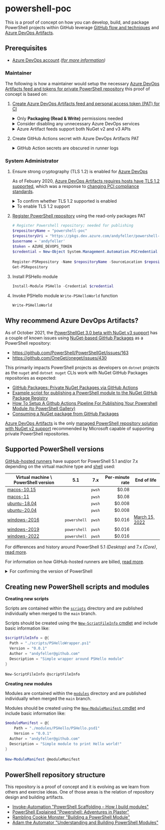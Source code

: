 # powershell-poc

This is a proof of concept on how you can develop, build, and package PowerShell projects within GitHub leverage [GitHub flow and techniques][github-services-workflow-guide] and [Azure DevOps Artifacts][azure-devops-artifacts].

## Prerequisites

- [Azure DevOps account][azure-devops]  _([for more information](#why-recommend-azure-devops-artifacts))_

### Maintainer

The following is how a maintainer would setup the necessary [Azure DevOps Artifacts feed and tokens for private PowerShell repository][azure-devops-artifacts-powershell] this proof of concept is based on:

1. [Create Azure DevOps Artifacts feed and personal access token (PAT) for CI][azure-devops-artifacts-powershell]

   <details>
     <summary>Only <b>Packaging (Read & Write)</b> permissions needed</summary>

     ![Screenshot of Azure DevOps personal access tokens needed by maintainer for GitHub Actions to publish to Azure Artifacts feed](docs/assets/maintainer-azure-devops-pat.png)
   </details>

   <details>
     <summary>Consider disabling any unnecessary Azure DevOps services</summary>

     ![Screenshot of Azure DevOps project containing Azure Artifacts feed, demonstrating everything but Azure Artifact disabled](docs/assets/maintainer-azure-devops-project.png)
   </details>

   <details>
     <summary>Azure Artifact feeds support both NuGet v2 and v3 APIs</summary>

     Replacing `/v3/index.json` with `/v2/` should allow this feed to be used by PowerShellGet.

     ![Screenshot of NuGet-based Azure Artifacts feed, demonstrating NuGet configuration and commands to work with feed](docs/assets/maintainer-azure-devops-feed.png)
   </details>

1. Create GitHub Actions secret with Azure DevOps Artifacts PAT

   <details>
     <summary>GitHub Action secrets are obscured in runner logs</summary>

     ![Screenshot of GitHub repository settings for actions secrets available to actions runners including secret of Azure Artifacts PAT to publish artifacts](docs/assets/maintainer-actions-secret.png)
   </details>

### System Administrator

1. Ensure strong cryptography (TLS 1.2) is enabled for [Azure DevOps][azure-devops-tls]

   As of Febuary 2020, [Azure DevOps Artifacts requires hosts have TLS 1.2 supported][azure-devops-tls], which was a response to [changing PCI compliance standards][pci-tls-12].

   <details>
     <summary>To confirm whether TLS 1.2 supported is enabled</summary>

     ```powershell
     [Net.ServicePointManager]::SecurityProtocol
     Tls, Tls11, Tls12
     ```
   </details>

   <details>
     <summary>To enable TLS 1.2 support</summary>

     ```powershell
     Set-ItemProperty -Path 'HKLM:\SOFTWARE\Microsoft\.NETFramework\v4.0.30319' -Name SchUseStrongCrypto -Value 1 -PropertyType 'Dword' -Force | Out-Null
     Set-ItemProperty -Path 'HKLM:\SOFTWARE\Microsoft\.NETFramework\v4.0.30319' -Name SystemDefaultTlsVersions -Value 1 -PropertyType 'Dword' -Force | Out-Null

     If ([System.Environment]::Is64BitOperatingSystem) {
       Set-ItemProperty -Path 'HKLM:\SOFTWARE\WOW6432Node\Microsoft\.NETFramework\v4.0.30319' -Name SchUseStrongCrypto -Value 1 -PropertyType 'Dword' -Force | Out-Null
       Set-ItemProperty -Path 'HKLM:\SOFTWARE\WOW6432Node\Microsoft\.NETFramework\v4.0.30319' -Name SystemDefaultTlsVersions -Value 1 -PropertyType 'Dword' -Force | Out-Null
     }
     ```

     Afterwards, close and reopen PowerShell terminal.
   </details>

1. [Register PowerShell repository][powershell-register-psrepository] using the read-only packages PAT

   ```powershell
   # Register Powershell repository; needed for publishing
   $repositoryName = "powershell-poc"
   $repositoryUri = "https://pkgs.dev.azure.com/andyfeller/powershell-poc/_packaging/powershell-poc/nuget/v2"
   $username = 'andyfeller'
   $token = AZURE_DEVOPS_TOKEN
   $credential = New-Object System.Management.Automation.PSCredential -ArgumentList $username, (ConvertTo-SecureString -AsPlainText $token -Force)

   Register-PSRepository -Name $repositoryName -SourceLocation $repositoryUri -PublishLocation $repositoryUri -ScriptSourceLocation $repositoryUri -ScriptPublishLocation $repositoryUri -Credential $credential -InstallationPolicy Trusted
   Get-PSRepository
   ```

1. Install PSHello module

   ```powershell
   Install-Module PSHello -Credential $credential
   ```

1. Invoke PSHello module `Write-PSHelloWorld` function

   ```powershell
   Write-PSHelloWorld
   ```

## Why recommend Azure DevOps Artifacts?

As of October 2021, the [PowerShellGet 3.0 beta with NuGet v3 support][powershellget-nuget-support] has a couple of known issues using [NuGet-based GitHub Packages][packages-nuget] as a PowerShell repository:

- https://github.com/PowerShell/PowerShellGet/issues/163
- https://github.com/OneGet/oneget/issues/430

This primarily impacts PowerShell projects as developers on `dotnet` projects as the `nuget` and `dotnet nuget` CLIs work with NuGet GitHub Packages repositories as expected:

- [GitHub Packages: Private NuGet Packages via GitHub Actions][example-dotnet]
- [Example script for publishing a PowerShell module to the NuGet GitHub Package Registry][example-powershellget-01]
- [How To Setup A Github Actions Pipeline For Publishing Your Powershell Module (to PowerShell Gallery)][example-powershellget-02]
- [Consuming a NuGet package from GitHub Packages][example-nuget-samsmithnz]

[Azure DevOps Artifacts][azure-devops-artifacts] is the only [managed PowerShell repository solution with NuGet v2 support][powershell-private-repo-hosting] recommended by Microsoft capable of supporting private PowerShell repositories.

## Supported PowerShell versions

[GitHub-hosted runners][actions-supported-runners] have support for PowerShell 5.1 and/or 7.x depending on the virtual machine type and [shell][actions-shells] used:

| Virtual machine \ PowerShell version                     | 5.1          | 7.x    | Per-minute rate | End of life                                |
| -------------------------------------------------------- | ------------ | ------ | --------------: | ------------------------------------------ |
| [macos-10.15][actions-virtual-environment-macos-1015]    |              | `pwsh` |          $0.08  |                                            |
| [macos-11][actions-virtual-environment-macos-11]         |              | `pwsh` |          $0.08  |                                            |
| [ubuntu-18.04][actions-virtual-environment-ubuntu-1804]  |              | `pwsh` |          $0.008 |                                            |
| [ubuntu-20.04][actions-virtual-environment-ubuntu-2004]  |              | `pwsh` |          $0.008 |                                            |
| [windows-2016][actions-virtual-environment-windows-2016] | `powershell` | `pwsh` |          $0.016 | [March 15, 2022][actions-windows-2016-eol] |
| [windows-2019][actions-virtual-environment-windows-2019] | `powershell` | `pwsh` |          $0.016 |                                            |
| [windows-2022][actions-virtual-environment-windows-2022] | `powershell` | `pwsh` |          $0.016 |                                            |

For differences and history around PowerShell 5.1 _(Desktop)_ and 7.x _(Core)_, [read more][powershell-version-differences].

For information on how GitHub-hosted runners are billed, [read more][actions-billing].

<details>
  <summary>For confirming the version of PowerShell</summary>

  The following action workflow will show both PowerShell 5.1 and 7.x are installed on `windows-*` runners:

  ```
  on:
    workflow_dispatch:
  jobs:
    check-powershell-versions:
      strategy:
        matrix:
          runner:
            - windows-2016
            - windows-2019
            - windows-2022
      runs-on: ${{ matrix.runner }}
      steps:
        - run: |
            Get-Host
          shell: powershell

        - run: |
            Get-Host
          shell: pwsh
  ```

  resulting in:

  ```
  Name             : ConsoleHost
  Version          : 5.1.20348.230
  InstanceId       : b6a8f124-9444-4c21-9af8-5299d854b274
  UI               : System.Management.Automation.Internal.Host.InternalHostUserInterface
  CurrentCulture   : en-US
  CurrentUICulture : en-US
  PrivateData      : Microsoft.PowerShell.ConsoleHost+ConsoleColorProxy
  DebuggerEnabled  : True
  IsRunspacePushed : False
  Runspace         : System.Management.Automation.Runspaces.LocalRunspace
  ```

  and

  ```
  Name             : ConsoleHost
  Version          : 7.1.5
  InstanceId       : 58ae196a-c589-4e2f-aa78-c1b76f69cf1e
  UI               : System.Management.Automation.Internal.Host.InternalHostUserInterface
  CurrentCulture   : en-US
  CurrentUICulture : en-US
  PrivateData      : Microsoft.PowerShell.ConsoleHost+ConsoleColorProxy
  DebuggerEnabled  : True
  IsRunspacePushed : False
  Runspace         : System.Management.Automation.Runspaces.LocalRunspace
  ```
</details>

## Creating new PowerShell scripts and modules

**Creating new scripts**

Scripts are contained within the [`scripts`](scripts/) directory and are published individually when merged to the `main` branch.

Scripts should be created using the [`New-ScriptFileInfo` cmdlet][powershell-new-scriptfileinfo] and include basic information like:

```powershell
$scriptFileInfo = @{
  Path = "./scripts/PSHelloWrapper.ps1"
  Version = "0.0.1"
  Author = "andyfeller@github.com"
  Description = "Simple wrapper around PSHello module"
}

New-ScriptFileInfo @scriptFileInfo
```

**Creating new modules**

Modules are contained within the [`modules`](modules/) directory and are published individually when merged the `main` branch.

Modules should be created using the [`New-ModuleManifest` cmdlet][powershell-new-modulemanifest] and include basic information like:

```powershell
$moduleManifest = @{
	Path = "./modules/PSHello/PSHello.psd1"
	Version = "0.0.1"
  Author = "andyfeller@github.com"
  Description = "Simple module to print Hello world!"
}

New-ModuleManifest @moduleManifest
```


## PowerShell repository structure

This repository is a proof of concept and it is evolving as we learn from others and exercise ideas.  One of those areas is the relation of repository design and building artifacts.

- [Invoke-Automation "PowerShell Scaffolding – How I build modules"][building-modules-invokeautomation]
- [PowerShell Explained "Powershell: Adventures in Plaster"][building-modules-powershellexplained]
- [Rambling Cookie Monster "Building a PowerShell Module"][building-modules-ramblingcookiemonster]
- [Adam the Automator "Understanding and Building PowerShell Modules"][building-modules-adamtheautomator]

[actions-billing]: https://docs.github.com/en/billing/managing-billing-for-github-actions/about-billing-for-github-actions
[actions-customize-runners]: https://docs.github.com/en/actions/using-github-hosted-runners/customizing-github-hosted-runners
[actions-shells]: https://docs.github.com/en/actions/learn-github-actions/workflow-syntax-for-github-actions#using-a-specific-shell
[actions-supported-runners]: https://docs.github.com/en/actions/using-github-hosted-runners/about-github-hosted-runners#supported-runners-and-hardware-resources
[actions-virtual-environment-macos-1015]: https://github.com/actions/virtual-environments/blob/main/images/macos/macos-10.15-Readme.md
[actions-virtual-environment-macos-11]: https://github.com/actions/virtual-environments/blob/main/images/macos/macos-11-Readme.md
[actions-virtual-environment-ubuntu-1804]: https://github.com/actions/virtual-environments/blob/main/images/linux/Ubuntu1804-README.md
[actions-virtual-environment-ubuntu-2004]: https://github.com/actions/virtual-environments/blob/main/images/linux/Ubuntu2004-README.md
[actions-virtual-environment-windows-2016]: https://github.com/actions/virtual-environments/blob/main/images/win/Windows2016-Readme.md
[actions-virtual-environment-windows-2019]: https://github.com/actions/virtual-environments/blob/main/images/win/Windows2019-Readme.md
[actions-virtual-environment-windows-2022]: https://github.com/actions/virtual-environments/blob/main/images/win/Windows2022-Readme.md
[actions-windows-2016-eol]: https://github.blog/changelog/2021-10-19-github-actions-the-windows-2016-runner-image-will-be-removed-from-github-hosted-runners-on-march-15-2022/
[azure-devops-artifacts-powershell]: https://docs.microsoft.com/en-us/azure/devops/artifacts/tutorials/private-powershell-library?view=azure-devops
[azure-devops-artifacts]: https://azure.microsoft.com/en-us/services/devops/artifacts/
[azure-devops-tls]: https://devblogs.microsoft.com/devops/azure-devops-services-to-require-tls-1-2/
[azure-devops]: https://azure.microsoft.com/en-us/services/devops/
[building-modules-adamtheautomator]: https://adamtheautomator.com/powershell-modules/#Adding_PSRepositories
[building-modules-invokeautomation]: https://invoke-automation.blog/2019/09/24/powershell-scaffolding-how-i-build-modules/
[building-modules-powershellexplained]: https://powershellexplained.com/2017-05-12-Powershell-Plaster-adventures-in/
[building-modules-ramblingcookiemonster]: http://ramblingcookiemonster.github.io/Building-A-PowerShell-Module/
[chocolatey]: https://community.chocolatey.org/
[dotnet-install]: https://docs.microsoft.com/en-us/dotnet/core/tools/dotnet-install-script
[example-dotnet]: https://geoffhudik.com/tech/2020/10/04/github-packages-private-nuget-packages-via-github-actions/
[example-nuget-samsmithnz]: https://samlearnsazure.blog/2021/08/08/consuming-a-nuget-package-from-github-packages/
[example-powershellget-01]: https://gist.github.com/Badgerati/ecec3629cdc4c326ac3c8ba0fb99fe5a
[example-powershellget-02]: https://scriptingchris.tech/2021/05/16/how-to-setup-a-github-actions-pipeline-for-publishing-your-powershell-module/
[github-services-workflow-guide]: https://github.github.com/services-workflow-guide/#/
[invokeautomation]: https://github.com/jpsider/Invoke-Automation/
[packages-nuget]: https://docs.github.com/en/packages/working-with-a-github-packages-registry/working-with-the-nuget-registry
[pester]: https://github.com/pester/Pester
[plaster]: https://github.com/PowerShellOrg/Plaster
[powershell-about-comment-based-help]: https://docs.microsoft.com/en-us/powershell/module/microsoft.powershell.core/about/about_comment_based_help?view=powershell-7.1
[powershell-about-format]: https://docs.microsoft.com/en-us/powershell/module/microsoft.powershell.core/about/about_format.ps1xml?view=powershell-7.1
[powershell-about-powershell-exe]: https://docs.microsoft.com/en-us/powershell/module/microsoft.powershell.core/about/about_powershell_exe?view=powershell-5.1
[powershell-install]: https://docs.microsoft.com/en-us/powershell/scripting/install/installing-powershell?view=powershell-7.1
[powershell-private-repo-hosting]: https://docs.microsoft.com/en-us/powershell/scripting/gallery/how-to/working-with-local-psrepositories?view=powershell-7.1#use-packaging-solutions-to-host-powershellget-repositories
[powershell-register-psrepository]: https://docs.microsoft.com/en-us/powershell/module/powershellget/register-psrepository?view=powershell-5.1
[powershell-version-differences]: https://docs.microsoft.com/en-us/powershell/scripting/whats-new/differences-from-windows-powershell?view=powershell-7.1
[powershellgallery-plaster]: https://www.powershellgallery.com/packages/Plaster/
[powershellgallery-publishing-guidelines]: https://docs.microsoft.com/en-us/powershell/scripting/gallery/concepts/publishing-guidelines?view=powershell-7.1
[powershellgallery-publishing-guidelines]: https://docs.microsoft.com/en-us/powershell/scripting/gallery/concepts/publishing-guidelines?view=powershell-7.1
[powershellget-nuget-support]: https://devblogs.microsoft.com/powershell/powershellget-3-0-preview-11-release/
[pci-tls-12]: https://www.docusign.com/blog/developers/preparing-tls-11-removal
[powershell-new-scriptfileinfo]: https://docs.microsoft.com/en-us/powershell/module/powershellget/new-scriptfileinfo?view=powershell-7.1
[powershell-new-modulemanifest]: https://docs.microsoft.com/en-us/powershell/module/microsoft.powershell.core/new-modulemanifest?view=powershell-7.1
